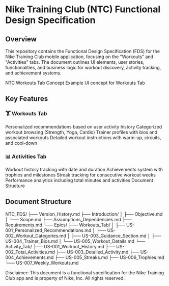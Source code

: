 # Nike Training Club (NTC) Functional Design Specification
## Overview

This repository contains the Functional Design Specification (FDS) for the Nike Training Club mobile application, focusing on the "Workouts" and "Activities" tabs. The document outlines UI elements, user stories, functionalities, and business logic for workout discovery, activity tracking, and achievement systems.

NTC Workouts Tab Concept
Example UI concept for Workouts Tab

## Key Features

### 🏋️ Workouts Tab

Personalized recommendations based on user activity history
Categorized workout browsing (Strength, Yoga, Cardio)
Trainer profiles with bios and associated workouts
Detailed workout instructions with warm-up, circuits, and cool-down

### 📊 Activities Tab

Workout history tracking with date and duration
Achievements system with trophies and milestones
Streak tracking for consecutive workout weeks
Performance analytics including total minutes and activities
Document Structure

## Document Structure

NTC_FDS/
├── Version_History.md
├── Introduction/
│   ├── Objective.md
│   └── Scope.md
├── Assumptions_Dependencies.md
├── Requirements.md
└── Epics/
    ├── Workouts_Tab/
    │   ├── US-001_Personalized_Recommendations.md
    │   ├── US-002_Workout_Categories.md
    │   ├── US-003_Guidance_Section.md
    │   ├── US-004_Trainer_Bios.md
    │   └── US-005_Workout_Details.md
    └── Activity_Tab/
        ├── US-001_Workout_History.md
        ├── US-002_Total_Activities.md
        ├── US-003_Detailed_Activity.md
        ├── US-004_Achievements.md
        ├── US-005_Streaks.md
        ├── US-006_Trophies.md
        └── US-007_Weekly_Workouts.md


Disclaimer: This document is a functional specification for the Nike Training Club app and is property of Nike, Inc. All rights reserved.
